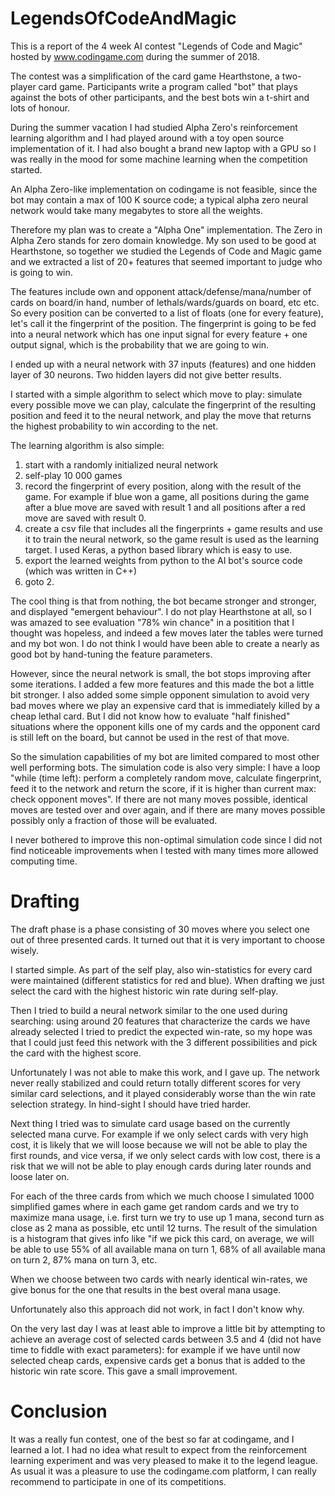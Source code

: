 # LegendsOfCodeAndMagic
This is a report of the 4 week AI contest "Legends of Code and Magic" hosted by www.codingame.com during the summer of 2018.

The contest was a simplification of the card game Hearthstone, a two-player card game. Participants write a program called "bot" that plays
against the bots of other participants, and the best bots win a t-shirt and lots of honour.

During the summer vacation I had studied Alpha Zero's reinforcement learning algorithm and I had played around
with a toy open source implementation of it. I had also bought a brand new laptop with a GPU so I was really in
the mood for some machine learning when the competition started.

An Alpha Zero-like implementation on codingame is not feasible, since the bot may contain a max of 100 K source code;
a typical alpha zero neural network would take many megabytes to store all the weights.

Therefore my plan was to create a "Alpha One" implementation. The Zero in Alpha Zero stands for zero domain knowledge.
My son used to be good at Hearthstone, so together we studied the Legends of Code and Magic game and we extracted
a list of 20+ features that seemed important to judge who is going to win.

The features include own and opponent attack/defense/mana/number of cards on board/in hand, number of lethals/wards/guards on board,
etc etc. So every position can be converted to a list of floats (one for every feature), let's call it the fingerprint of the position.
The fingerprint is going to be fed into a neural network which has one input signal for every feature + one output signal, which is the
probability that we are going to win.

I ended up with a neural network with 37 inputs (features) and one hidden layer of 30 neurons. Two hidden layers did not give better results.

I started with a simple algorithm to select which move to play: simulate every possible move we can play, calculate the fingerprint of the resulting
position and feed it to the neural network, and play the move that returns the highest probability to win according to the net.

The learning algorithm is also simple:

1. start with a randomly initialized neural network
2. self-play 10 000 games
3. record the fingerprint of every position, along with the result of the game. For example if blue won a game, all positions during the game
   after a blue move are saved with result 1 and all positions after a red move are saved with result 0.
4. create a csv file that includes all the fingerprints + game results and use it to train the neural network, so the game result is used
   as the learning target. I used Keras, a python based library which is easy to use.
5. export the learned weights from python to the AI bot's source code (which was written in C++)
6. goto 2.

The cool thing is that from nothing, the bot became stronger and stronger, and displayed "emergent behaviour". I do not play Hearthstone at all, so
I was amazed to see evaluation "78% win chance" in a positition that I thought was hopeless, and indeed a few moves later the tables
were turned and my bot won. I do not think I would have been able to create a nearly as good bot by hand-tuning the feature parameters.

However, since the neural network is small, the bot stops improving after
some iterations. I added a few more features and this made the bot a little bit stronger. I also added some simple opponent simulation to avoid
very bad moves where we play an expensive card that is immediately killed by a cheap lethal card. But I did not know how to evaluate "half
finished" situations where the opponent kills one of my cards and the opponent card is still left on the board, but cannot be used in the
rest of that move.

So the simulation capabilities of my bot are limited compared to most other well performing bots. The simulation code is also very
simple: I have a loop "while (time left): perform a completely random move, calculate fingerprint, feed it to the network and return the score,
if it is higher than current max: check opponent moves". If there are not many moves possible, identical moves are tested over and over again,
and if there are many moves possible possibly only a fraction of those will be evaluated.

I never bothered to improve this non-optimal simulation code since I did not find noticeable improvements when I tested with many times more
allowed computing time.

# Drafting

The draft phase is a phase consisting of 30 moves where you select one out of three presented cards. It turned out that it is very important to
choose wisely.

I started simple. As part of the self play, also win-statistics for every card were maintained (different statistics for red and blue).
When drafting we just select the card with the highest historic win rate during self-play.

Then I tried to build a neural network similar to the one used during searching: using around 20 features that characterize the cards we have already
selected I tried to predict the expected win-rate, so my hope was that I could just feed this network with the 3 different possibilities and pick the
card with the highest score.

Unfortunately I was not able to make this work, and I gave up. The network never really stabilized and could return totally different scores for
very similar card selections, and it played considerably worse than the win rate selection strategy. In hind-sight I should have tried harder.

Next thing I tried was to simulate card usage based on the currently selected mana curve. For example if we only select cards with very high cost,
it is likely that we will loose because we will not be able to play the first rounds, and vice versa, if we only select cards with low cost,
there is a risk that we will not be able to play enough cards during later rounds and loose later on.

For each of the three cards from which we much choose I
simulated 1000 simplified games where in each game get random cards and we try to maximize mana usage, i.e. first turn we try to use up 1 mana, second turn as close as 2 mana
as possible, etc until 12 turns. The result of the simulation is a histogram that gives info like "if we pick this card, on average, we will be
able to use 55% of all available mana on turn 1, 68% of all available mana on turn 2, 87% mana on turn 3, etc.

When we choose between two cards with nearly identical win-rates, we give bonus for the one that results in the best overal mana usage.

Unfortunately also this approach did not work, in fact I don't know why.

On the very last day I was at least able to improve a little bit by attempting to achieve an average cost of selected cards between 3.5 and 4
(did not have time to fiddle with exact parameters): for example if we have until now selected cheap cards, expensive cards get a bonus that is added to the historic win rate score. This gave a small improvement.

# Conclusion

It was a really fun contest, one of the best so far at codingame, and I learned a lot. I had no idea what result to expect from the reinforcement learning experiment
and was very pleased to make it to the legend league.
As usual it was a pleasure to use the codingame.com platform, I can really recommend to participate in one of its competitions.
